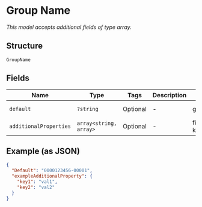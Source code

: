 
# Group Name

*This model accepts additional fields of type array.*

## Structure

`GroupName`

## Fields

| Name | Type | Tags | Description | Getter | Setter |
|  --- | --- | --- | --- | --- | --- |
| `default` | `?string` | Optional | - | getDefault(): ?string | setDefault(?string default): void |
| `additionalProperties` | `array<string, array>` | Optional | - | findAdditionalProperty(string key): array | additionalProperty(string key, array value): void |

## Example (as JSON)

```json
{
  "Default": "0000123456-00001",
  "exampleAdditionalProperty": {
    "key1": "val1",
    "key2": "val2"
  }
}
```

